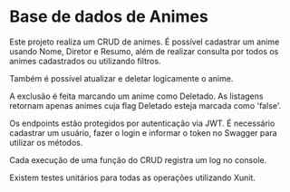 # Base de dados de Animes

Este projeto realiza um CRUD de animes. É possível cadastrar um anime usando Nome, Diretor e Resumo, além de realizar consulta por todos os animes cadastrados ou utilizando filtros.

Também é possível atualizar e deletar logicamente o anime.

A exclusão é feita marcando um anime como Deletado. As listagens retornam apenas animes cuja flag Deletado esteja marcada como 'false'.

Os endpoints estão protegidos por autenticação via JWT. É necessário cadastrar um usuário, fazer o login e informar o token no Swagger para utilizar os métodos.

Cada execução de uma função do CRUD registra um log no console.

Existem testes unitários para todas as operações utilizando Xunit.
